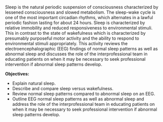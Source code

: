 Sleep is the natural periodic suspension of consciousness characterized by lessened consciousness and slowed metabolism. The sleep-wake cycle is one of the most important circadian rhythms, which alternates in a lawful periodic fashion lasting for about 24 hours. Sleep is characterized by relative immobility and reduced responsiveness to environmental stimuli. This in contrast to the state of wakefulness which is characterized by presumably purposeful motor activity and the ability to respond to environmental stimuli appropriately. This activity reviews the electroencephalographic (EEG) findings of normal sleep patterns as well as abnormal sleep and discusses the role of the interprofessional team in educating patients on when it may be necessary to seek professional intervention if abnormal sleep patterns develop.

**Objectives:**
- Explain natural sleep.
- Describe and compare sleep versus wakefulness.
- Review normal sleep patterns compared to abnormal sleep on an EEG.
- Outline EEG normal sleep patterns as well as abnormal sleep and address the role of the interprofessional team in educating patients on when it may be necessary to seek professional intervention if abnormal sleep patterns develop.